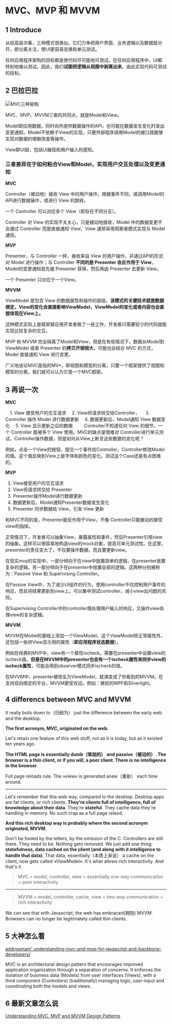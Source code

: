 # MVC、MVP 和 MVVM

## 1 Introduce

从较高层次看，三种模式很类似。它们力争把用户界面、业务逻辑以及数据层分开，即分离关注，使UI更容易变换和单元测试。

任何应用程序架构的目标都是使代码尽可能地可测试。在任何应用程序中，UI都特别地难以测试。因此，我们**试图把逻辑从视图中剥离出来**，由此实现代码可测试的目标。

## 2 巴拉巴拉

![MVC三种架构](http://img.blog.csdn.net/20140401173412296?watermark/2/text/aHR0cDovL2Jsb2cuY3Nkbi5uZXQvbmFwb2x1bnlpc2hp/font/5a6L5L2T/fontsize/400/fill/I0JBQkFCMA==/dissolve/70/gravity/Center)

MVC、MVP、MVVM三者的共同点，就是Model和View。

Model即应用数据，同时向外提供数据操作的API，也可能在数据发生变化时发出变更通知。Model不依赖于View的实现，只要外部程序调用Model的接口就能够实现对数据的增删改查等操作。

View即UI层，包括UI展现和用户输入的感知。

### 三者差异在于如何粘合View和Model，实现用户交互处理以及变更通知

**MVC**

Controller（被动地）接收 View 中的用户操作，根据事件不同，或调用Model的API进行数据操作，或进行 View 的跳转。

一个 Controller 可以对应多个 View（即存在不同分支）。

Controller 对 View 的实现不太关心，只是被动地接收，Model 中的数据变更不会通过 Controller 而是直接通知 View，View 通常采用观察者模式实现与 Model 通信。

**MVP**

Presenter，与 Controller 一样，接收来自 View 的用户操作，并通过API的形式对 Model 进行操作；与 Controller **不同的是 Presenter 会反作用于 View**，Model的变更通知首先被 Presenter 获得，然后再由 Presenter 去更新 View。

一个 Presenter 只对应于一个View。

**MVVM**

ViewModel 是包含 View 的数据属性和操作的层级，**该模式的关键技术就是数据绑定，View的变化会直接影响ViewModel，ViewModel的变化或者内容也会直接体现在View上。**

这种模式实际上是框架替应用开发者做了一些工作，开发者只需要较少的代码就能实现比较复杂的交互。

MVP 和 MVVM 完全隔离了Model和View，但是在有些情况下，数据从Model到ViewModel 或者 Presenter 的**拷贝开销很大**，可能也会结合 MVC 的方式，Model 直接通知 View 进行变更。

广义地谈论MVC是指的MV*，即视图和模型的分离，只要一个框架提供了视图和模型的分离，我们就可以认为它是一个MVC框架。

## 3 再说一次

**MVC**

　1. View 接受用户的交互请求
　2. View将请求转交给Controller，
　3. Controller 操作 Model 进行数据更新
　4. 数据更新后，Model通知 View 数据变化
　5. View 显示更新之后的数据
　　
Controller不知道任何 View 的细节，一个 Controller 能被多个 View 使用。MVC的缺点是很难对 Controller进行单元测试，Controller操作数据，但是如何从View上断言这些数据的变化呢？

例如，点击一个View的按钮，提交一个事件给Controller，Controller修改Model的值。这个值反映到View上是字体和颜色的变化。测试这个Case还是有点困难的。
 
**MVP**

 1. View接受用户的交互请求
 2. View将请求转交给 Presenter
 3. Presenter操作Model进行数据更新
 4. 数据更新后，Model通知Presenter数据发生变化
 5. Presenter 同步数据给 View，引发 View 更新

和MVC不同的是，Presenter能反作用于View，不像 Controller只能被动的接受view的指挥。

正常情况下，开发者可以抽象View，暴露属性和事件，然后Presenter引用view的抽象。这样可以很容易地构造view的mock对象，提高可单元测试性。在这里，presenter的责任变大了，不仅要操作数据，而且要更新view。

在现实mvp的实现中，一部分倾向于在view中放置简单的逻辑，在presenter放置复杂的逻辑，另一部分倾向于在presenter中放置全部的逻辑。这两种分别被称为：Passive View 和 Superivising Controller。

在Passive View中，为了减少UI组件的行为，使用controller不仅控制用户事件的响应，而且将结果更新到view上。可以集中测试controller，减小view出问题的风险。

在Superivising Controller中的controller既处理用户输入的响应，又操作view处理view的复杂逻辑。
 
**MVVM**

MVVM在Model的基础上添加一个ViewModel，这个ViewModel除正常属性外，还包括一些供View显示用的属性（**即应用程序状态数据**）。

例如在经典的MVP中，view有一个属性ischeck，需要在presenter中设置view的ischeck值。**但是在MVVM中的presenter也会有一个ischeck属性来同步view的ischeck属性**，可能会用到observer模式同步ischeck的值。

在MVVM中，presenter被改名为ViewModel，就演变成了你看到的MVVM。在支持双向绑定的平台，MVVM更受欢迎。例如：微软的WPF和Silverlight。

## 4 differencs between MVC and MVVM

It really boils down to（归结为） just the difference between the early web and the desktop.

**The first acronym, MVC, originated on the web.** 

Let's retain one feature of this web stuff, not as it is today, but as it existed ten years ago.

**The HTML page is essentially dumb（笨拙的） and passive（被动的）. The browser is a thin client, or if you will, a poor client. There is no intelligence in the browser**. 

Full page reloads rule. The »view« is generated anew（重新） each time around.

----------

Let's remember that this web way, compared to the desktop. Desktop apps are fat clients, or rich clients. **They're clients full of intelligence, full of knowledge about their data**. They're **stateful**. They cache data they're handling in memory. No such crap as a full page relaod.

**And this rich desktop way is probably where the second acronym originated, MVVM.** 

Don't be fooled by the letters, by the omission of the C. Controllers are still there. They need to be. Nothing gets removed. We just add one thing: **statefulness, data cached on the client (and along with it intelligence to handle that data)**. That data, essentially（本质上来说） a cache on the client, now gets called »ViewModel«. It's what allows rich interactivity. And that's it.

 > MVC = model, controller, view = essentially one-way communication = poor interactivity

----------

 > MVVM = model, controller, cache, view = two-way communication = rich interactivity
 
We can see that with Javascript, the web has embraced(拥抱) MVVM. Browsers can no longer be legitimately called thin clients. 

## 5 大神怎么看

[addyosmani' understanding-mvc-and-mvp-for-javascript-and-backbone-developers/](http://addyosmani.com/blog/understanding-mvc-and-mvp-for-javascript-and-backbone-developers/)

MVC is an architectural design pattern that encourages improved application organization through a separation of concerns. It enforces the isolation of business data (Models) from user interfaces (Views), with a third component (Controllers) (traditionally) managing logic, user-input and coordinating both the models and views.

## 6 最新文章怎么说

[Understanding MVC, MVP and MVVM Design Patterns](http://www.dotnet-tricks.com/Tutorial/designpatterns/2FMM060314-Understanding-MVC,-MVP-and-MVVM-Design-Patterns.html)
